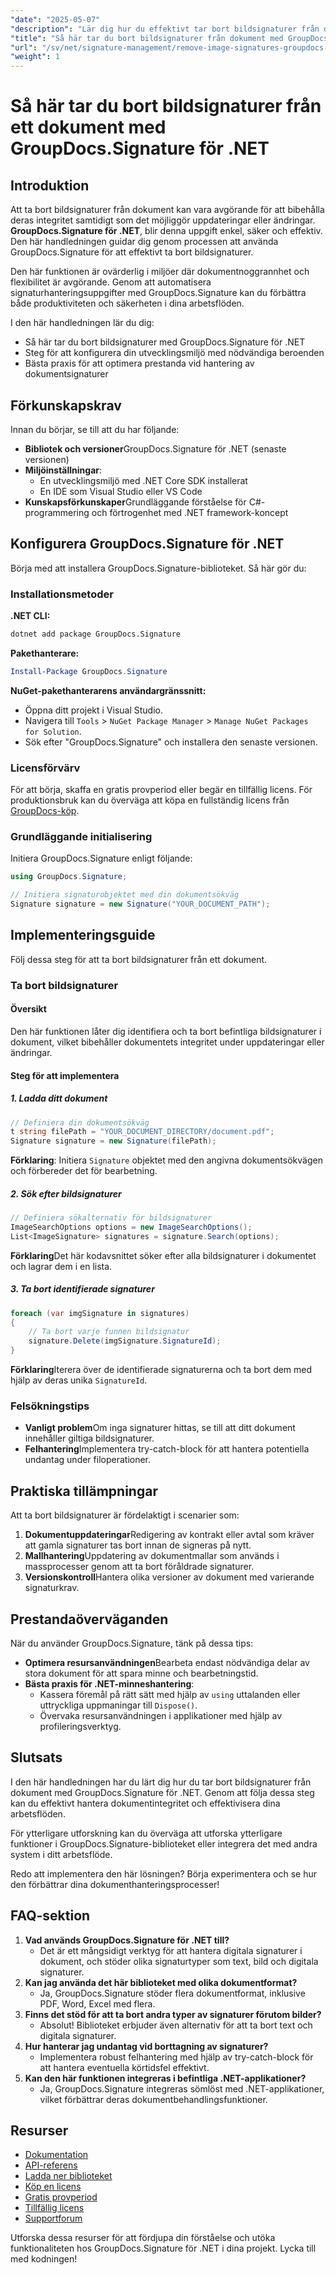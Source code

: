```yaml
---
"date": "2025-05-07"
"description": "Lär dig hur du effektivt tar bort bildsignaturer från dokument med GroupDocs.Signature för .NET. Effektivisera ditt dokumentarbetsflöde och bibehåll integriteten."
"title": "Så här tar du bort bildsignaturer från dokument med GroupDocs.Signature för .NET"
"url": "/sv/net/signature-management/remove-image-signatures-groupdocs-dotnet/"
"weight": 1
---
```


# Så här tar du bort bildsignaturer från ett dokument med GroupDocs.Signature för .NET

## Introduktion

Att ta bort bildsignaturer från dokument kan vara avgörande för att bibehålla deras integritet samtidigt som det möjliggör uppdateringar eller ändringar. **GroupDocs.Signature för .NET**, blir denna uppgift enkel, säker och effektiv. Den här handledningen guidar dig genom processen att använda GroupDocs.Signature för att effektivt ta bort bildsignaturer.

Den här funktionen är ovärderlig i miljöer där dokumentnoggrannhet och flexibilitet är avgörande. Genom att automatisera signaturhanteringsuppgifter med GroupDocs.Signature kan du förbättra både produktiviteten och säkerheten i dina arbetsflöden.

I den här handledningen lär du dig:
- Så här tar du bort bildsignaturer med GroupDocs.Signature för .NET
- Steg för att konfigurera din utvecklingsmiljö med nödvändiga beroenden
- Bästa praxis för att optimera prestanda vid hantering av dokumentsignaturer

## Förkunskapskrav

Innan du börjar, se till att du har följande:

- **Bibliotek och versioner**GroupDocs.Signature för .NET (senaste versionen)
- **Miljöinställningar**:
  - En utvecklingsmiljö med .NET Core SDK installerat
  - En IDE som Visual Studio eller VS Code
- **Kunskapsförkunskaper**Grundläggande förståelse för C#-programmering och förtrogenhet med .NET framework-koncept

## Konfigurera GroupDocs.Signature för .NET

Börja med att installera GroupDocs.Signature-biblioteket. Så här gör du:

### Installationsmetoder

**.NET CLI:**

```bash
dotnet add package GroupDocs.Signature
```

**Pakethanterare:**

```powershell
Install-Package GroupDocs.Signature
```

**NuGet-pakethanterarens användargränssnitt:**

- Öppna ditt projekt i Visual Studio.
- Navigera till `Tools` > `NuGet Package Manager` > `Manage NuGet Packages for Solution`.
- Sök efter "GroupDocs.Signature" och installera den senaste versionen.

### Licensförvärv

För att börja, skaffa en gratis provperiod eller begär en tillfällig licens. För produktionsbruk kan du överväga att köpa en fullständig licens från [GroupDocs-köp](https://purchase.groupdocs.com/buy).

### Grundläggande initialisering

Initiera GroupDocs.Signature enligt följande:

```csharp
using GroupDocs.Signature;

// Initiera signaturobjektet med din dokumentsökväg
Signature signature = new Signature("YOUR_DOCUMENT_PATH");
```

## Implementeringsguide

Följ dessa steg för att ta bort bildsignaturer från ett dokument.

### Ta bort bildsignaturer

#### Översikt

Den här funktionen låter dig identifiera och ta bort befintliga bildsignaturer i dokument, vilket bibehåller dokumentets integritet under uppdateringar eller ändringar.

#### Steg för att implementera

##### 1. Ladda ditt dokument

```csharp
// Definiera din dokumentsökväg
t string filePath = "YOUR_DOCUMENT_DIRECTORY/document.pdf";
Signature signature = new Signature(filePath);
```

**Förklaring**: Initiera `Signature` objektet med den angivna dokumentsökvägen och förbereder det för bearbetning.

##### 2. Sök efter bildsignaturer

```csharp
// Definiera sökalternativ för bildsignaturer
ImageSearchOptions options = new ImageSearchOptions();
List<ImageSignature> signatures = signature.Search(options);
```

**Förklaring**Det här kodavsnittet söker efter alla bildsignaturer i dokumentet och lagrar dem i en lista.

##### 3. Ta bort identifierade signaturer

```csharp
foreach (var imgSignature in signatures)
{
    // Ta bort varje funnen bildsignatur
    signature.Delete(imgSignature.SignatureId);
}
```

**Förklaring**Iterera över de identifierade signaturerna och ta bort dem med hjälp av deras unika `SignatureId`.

### Felsökningstips

- **Vanligt problem**Om inga signaturer hittas, se till att ditt dokument innehåller giltiga bildsignaturer.
- **Felhantering**Implementera try-catch-block för att hantera potentiella undantag under filoperationer.

## Praktiska tillämpningar

Att ta bort bildsignaturer är fördelaktigt i scenarier som:
1. **Dokumentuppdateringar**Redigering av kontrakt eller avtal som kräver att gamla signaturer tas bort innan de signeras på nytt.
2. **Mallhantering**Uppdatering av dokumentmallar som används i massprocesser genom att ta bort föråldrade signaturer.
3. **Versionskontroll**Hantera olika versioner av dokument med varierande signaturkrav.

## Prestandaöverväganden

När du använder GroupDocs.Signature, tänk på dessa tips:
- **Optimera resursanvändningen**Bearbeta endast nödvändiga delar av stora dokument för att spara minne och bearbetningstid.
- **Bästa praxis för .NET-minneshantering**:
  - Kassera föremål på rätt sätt med hjälp av `using` uttalanden eller uttryckliga uppmaningar till `Dispose()`.
  - Övervaka resursanvändningen i applikationer med hjälp av profileringsverktyg.

## Slutsats

I den här handledningen har du lärt dig hur du tar bort bildsignaturer från dokument med GroupDocs.Signature för .NET. Genom att följa dessa steg kan du effektivt hantera dokumentintegritet och effektivisera dina arbetsflöden.

För ytterligare utforskning kan du överväga att utforska ytterligare funktioner i GroupDocs.Signature-biblioteket eller integrera det med andra system i ditt arbetsflöde.

Redo att implementera den här lösningen? Börja experimentera och se hur den förbättrar dina dokumenthanteringsprocesser!

## FAQ-sektion

1. **Vad används GroupDocs.Signature för .NET till?**
   - Det är ett mångsidigt verktyg för att hantera digitala signaturer i dokument, och stöder olika signaturtyper som text, bild och digitala signaturer.
2. **Kan jag använda det här biblioteket med olika dokumentformat?**
   - Ja, GroupDocs.Signature stöder flera dokumentformat, inklusive PDF, Word, Excel med flera.
3. **Finns det stöd för att ta bort andra typer av signaturer förutom bilder?**
   - Absolut! Biblioteket erbjuder även alternativ för att ta bort text och digitala signaturer.
4. **Hur hanterar jag undantag vid borttagning av signaturer?**
   - Implementera robust felhantering med hjälp av try-catch-block för att hantera eventuella körtidsfel effektivt.
5. **Kan den här funktionen integreras i befintliga .NET-applikationer?**
   - Ja, GroupDocs.Signature integreras sömlöst med .NET-applikationer, vilket förbättrar deras dokumentbehandlingsfunktioner.

## Resurser

- [Dokumentation](https://docs.groupdocs.com/signature/net/)
- [API-referens](https://reference.groupdocs.com/signature/net/)
- [Ladda ner biblioteket](https://releases.groupdocs.com/signature/net/)
- [Köp en licens](https://purchase.groupdocs.com/buy)
- [Gratis provperiod](https://releases.groupdocs.com/signature/net/)
- [Tillfällig licens](https://purchase.groupdocs.com/temporary-license/)
- [Supportforum](https://forum.groupdocs.com/c/signature/)

Utforska dessa resurser för att fördjupa din förståelse och utöka funktionaliteten hos GroupDocs.Signature för .NET i dina projekt. Lycka till med kodningen!